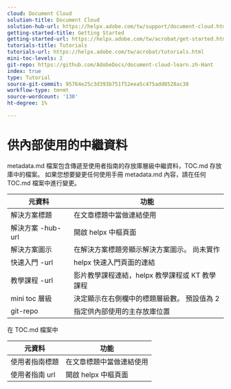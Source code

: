 ```yaml
---
cloud: Document Cloud
solution-title: Document Cloud
solution-hub-url: https://helpx.adobe.com/tw/support/document-cloud.html
getting-started-title: Getting Started
getting-started-url: https://helpx.adobe.com/tw/acrobat/get-started.html
tutorials-title: Tutorials
tutorials-url: https://helpx.adobe.com/tw/acrobat/tutorials.html
mini-toc-levels: 2
git-repo: https://github.com/AdobeDocs/document-cloud-learn.zh-Hant
index: true
type: Tutorial
source-git-commit: 95764e25c3d393b751f52eea5c475add8528ac38
workflow-type: tm+mt
source-wordcount: '130'
ht-degree: 1%

---
```



# 供內部使用的中繼資料

metadata.md 檔案包含傳遞至使用者指南的存放庫層級中繼資料，TOC.md 存放庫中的檔案。 如果您想要變更任何使用手冊 metadata.md 內容，請在任何 TOC.md 檔案中進行變更。

| 元資料 | 功能 |
|--- |--- |
| 解決方案標題 | 在文章標題中當做連結使用 |
| 解決方案 -hub-url | 開啟 helpx 中樞頁面 |
| 解決方案圖示 | 在解決方案標題旁顯示解決方案圖示。 尚未實作 |
| 快速入門 -url | helpx 快速入門頁面的連結 |
| 教學課程 -url | 影片教學課程連結，helpx 教學課程或 KT 教學課程 |
| mini toc 層級 | 決定顯示在右側欄中的標題層級數。 預設值為 2 |
| git-repo | 指定供內部使用的主存放庫位置 |

在 TOC.md 檔案中

| 元資料 | 功能 |
|--- |--- |
| 使用者指南標題 | 在文章標題中當做連結使用 |
| 使用者指南 url | 開啟 helpx 中樞頁面 |
